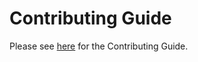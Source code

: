 # Contributing Guide

Please see [here](https://deepworks-net.github.io/templates.cookieninja/about/contributing/) for the Contributing Guide.